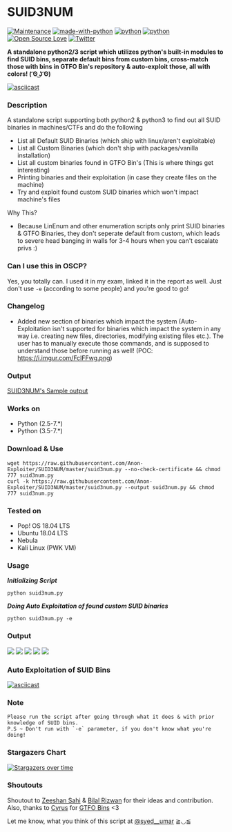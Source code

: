 # SUID3NUM

[![Maintenance](https://img.shields.io/badge/Maintained%3F-yes-green.svg)](https://GitHub.com/Naereen/StrapDown.js/graphs/commit-activity)
[![made-with-python](https://img.shields.io/badge/Made%20with-Python-1f425f.svg)](https://www.python.org/)
[![python](https://img.shields.io/badge/python-2-blue.svg)](https://www.python.org/downloads/)
[![python](https://img.shields.io/badge/python-3-blue.svg)](https://www.python.org/downloads/)
[![Open Source Love](https://badges.frapsoft.com/os/mit/mit.svg?v=102)](https://github.com/ellerbrock/open-source-badge/)
[![Twitter](https://img.shields.io/twitter/url/https/twitter.com/cloudposse.svg?style=social&label=%40syed_umar)](https://twitter.com/syed__umar)


**A standalone python2/3 script which utilizes python's built-in modules to find SUID bins, separate default bins from custom bins, cross-match those with bins in GTFO Bin's repository & auto-exploit those, all with colors! ( ͡ʘ ͜ʖ ͡ʘ)**

[![asciicast](https://asciinema.org/a/343568.svg)](https://asciinema.org/a/343568)

### Description
A standalone script supporting both python2 & python3 to find out all SUID binaries in machines/CTFs and do the following
- List all Default SUID Binaries (which ship with linux/aren't exploitable)
- List all Custom Binaries (which don't ship with packages/vanilla installation)
- List all custom binaries found in GTFO Bin's (This is where things get interesting)
- Printing binaries and their exploitation (in case they create files on the machine)
- Try and exploit found custom SUID binaries which won't impact machine's files

Why This? 
- Because LinEnum and other enumeration scripts only print SUID binaries & GTFO Binaries, they don't seperate default from custom, which leads to severe head banging in walls for 3-4 hours when you can't escalate privs :) 

### Can I use this in OSCP?
Yes, you totally can. I used it in my exam, linked it in the report as well. Just don't use `-e` (according to some people) and you're good to go!

### Changelog
- Added new section of binaries which impact the system (Auto-Exploitation isn't supported for binaries which impact the system in any way i.e. creating new files, directories, modifying existing files etc.). The user has to manually execute those commands, and is supposed to understand those before running as well! (POC: 
https://i.imgur.com/FclFFwg.png)

### Output
<a href="https://github.com/Anon-Exploiter/SUID3NUM/blob/master/output.matlab" target="_blank">SUID3NUM's Sample output</a>

### Works on 

- Python (2.5-7.*)
- Python (3.5-7.*)

### Download & Use

	wget https://raw.githubusercontent.com/Anon-Exploiter/SUID3NUM/master/suid3num.py --no-check-certificate && chmod 777 suid3num.py
	curl -k https://raw.githubusercontent.com/Anon-Exploiter/SUID3NUM/master/suid3num.py --output suid3num.py && chmod 777 suid3num.py
	
### Tested on

- Pop! OS 18.04 LTS
- Ubuntu 18.04 LTS
- Nebula
- Kali Linux (PWK VM)
 
### Usage

***Initializing Script***

	python suid3num.py

***Doing Auto Exploitation of found custom SUID binaries***

	python suid3num.py -e

### Output

<img src="https://i.imgur.com/zaDb93l.png" />
<img src="https://i.imgur.com/XOqNsjq.png" />
<img src="https://i.imgur.com/2skqTXo.png" />
<img src="https://i.imgur.com/gBabtgR.png" />
<img src="https://i.imgur.com/GCLgIOO.png" />

### Auto Exploitation of SUID Bins

[![asciicast](https://asciinema.org/a/343572.svg)](https://asciinema.org/a/343572)

### Note 
<pre><code>Please run the script after going through what it does & with prior knowledge of SUID bins.
P.S ~ Don't run with `-e` parameter, if you don't know what you're doing!
</code></pre>

### Stargazers Chart
[![Stargazers over time](https://starchart.cc/Anon-Exploiter/SUID3NUM.svg)](https://starchart.cc/Anon-Exploiter/SUID3NUM)

### Shoutouts
Shoutout to [Zeeshan Sahi](https://www.linkedin.com/in/zeeshan-sahi-366238117/) & [Bilal Rizwan](https://github.com/th3-3inst3in) for their ideas and contribution. Also, thanks to [Cyrus](https://github.com/cyrus-and) for [GTFO Bins](https://gtfobins.github.io/) <3

Let me know, what you think of this script at [@syed__umar](https://twitter.com/@syed__umar) ≧◡≦
